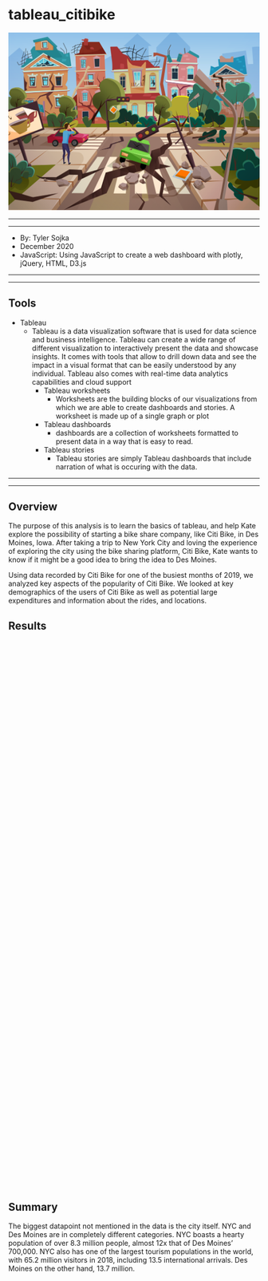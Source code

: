 # tableau_citibike
![erfquake](images/vectorstock_22546890.png)


*****
*****

* By: Tyler Sojka
* December 2020
* JavaScript: Using JavaScript to create a web dashboard with plotly, jQuery, HTML, D3.js
  
*****
*****

## Tools

* Tableau
  * Tableau is a data visualization software that is used for data science and business intelligence. Tableau can create a wide range of different visualization to interactively present the data and showcase insights. It comes with tools that allow to drill down data and see the impact in a visual format that can be easily understood by any individual. Tableau also comes with real-time data analytics capabilities and cloud support
    * Tableau worksheets
      * Worksheets are the building blocks of our visualizations from which we are able to create dashboards and stories. A worksheet is made up of a single graph or plot
    * Tableau dashboards
      * dashboards are a collection of worksheets formatted to present data in a way that is easy to read.
    * Tableau stories
      * Tableau stories are simply Tableau dashboards that include narration of what is occuring with the data.

*****
*****

## Overview

The purpose of this analysis is to learn the basics of tableau, and help Kate explore the possibility of starting a bike share company, like Citi Bike, in Des Moines, Iowa. After taking a trip to New York City and loving the experience of exploring the city using the bike sharing platform, Citi Bike, Kate wants to know if it might be a good idea to bring the idea to Des Moines.

Using data recorded by Citi Bike for one of the busiest months of 2019, we analyzed key aspects of the popularity of Citi Bike. We looked at key demographics of the users of Citi Bike as well as potential large expenditures and information about the rides, and locations.

## Results

<script type='text/javascript' src='https://prod-useast-b.online.tableau.com/javascripts/api/viz_v1.js'></script><div class='tableauPlaceholder' style='width: 1756px; height: 1093px;'><object class='tableauViz' width='1756' height='1093' style='display:none;'><param name='host_url' value='https%3A%2F%2Fprod-useast-b.online.tableau.com%2F' /> <param name='embed_code_version' value='3' /> <param name='site_root' value='&#47;t&#47;tylersojka' /><param name='name' value='citibike&#47;CheckoutLengthsforUsers' /><param name='tabs' value='no' /><param name='toolbar' value='yes' /><param name='showAppBanner' value='false' /></object></div>


## Summary

The biggest datapoint not mentioned in the data is the city itself. NYC and Des Moines are in completely different categories. NYC boasts a hearty population of over 8.3 million people, almost 12x that of Des Moines’ 700,000. NYC also has one of the largest tourism populations in the world, with 65.2 million visitors in 2018, including 13.5 international arrivals. Des Moines on the other hand, 13.7 million.
